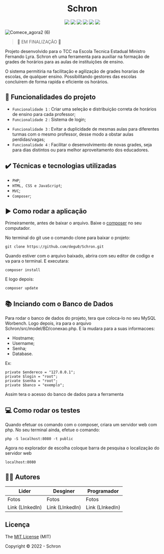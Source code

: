 <h1 align = "center">Schron</h1>
<p align = "center">
<img src="http://img.shields.io/static/v1?label=License&message=MIT&color=green&style=for-the-badge"/>
<img src="https://img.shields.io/badge/PHP-777BB4?style=for-the-badge&logo=php&logoColor=white">
<img src="https://img.shields.io/badge/MySQL-005C84?style=for-the-badge&logo=mysql&logoColor=white">
<img src="https://img.shields.io/badge/HTML5-E34F26?style=for-the-badge&logo=html5&logoColor=white">
<img src="https://img.shields.io/badge/CSS3-1572B6?style=for-the-badge&logo=css3&logoColor=white">
<img src="http://img.shields.io/static/v1?label=STATUS&message=CONCLUIDO&color=GREEN&style=for-the-badge"/>
</p>
  
![Comece_agora2 (6)](https://user-images.githubusercontent.com/87346972/217118662-a5600b20-9ece-4b3a-9c21-a5603c5c294b.png)

> 🛑 EM FINALIZAÇÃO 🛑

Projeto desenvolvido para o TCC na Escola Tecnica Estadual Ministro Fernando Lyra. Schron eh uma ferramenta para auxiliar na formação de grades de horários para as aulas de instituições de ensino. 

O sistema permitiria na facilitação e agilização de grades horarias de escolas, de qualquer ensino. Possibilitando gestores das escolas concluirem de forma rapida e eficiente os horários.

## 🔨 Funcionalidades do projeto

* `Funcionalidade 1` : Criar uma seleção e distribuição correta de horários de ensino para cada professor;
  <!--Giphy da tela de entrada-->
 * `Funcionalidade 2` : Sistema de login;
  <!--Giphy do sistema de login funiconando e de cadastro-->
* `Funcionalidade 3` : Evitar a duplicidade de mesmas aulas para diferentes turmas com o mesmo professor, desse modo a obstar aulas perdidas/vagas;
  <!--Giphy do sistema de cadastros-->
* `Funcionalidade 4` : Facilitar o desenvolvimento de novas grades, seja para dias distintos ou para melhor aproveitamento dos educadores.
  <!--Giphy do sistema de horário funcionando-->
  
 ## ✔️ Técnicas e tecnologias utilizadas
 
 * `PHP`;
 * `HTML, CSS e JavaScript`;
 * `MVC`;
 * `Composer`;

## ▶️ Como rodar a aplicação

Primeiramente, antes de baixar o arquivo. Baixe o [composer](https://www.hostinger.com.br/tutoriais/como-instalar-e-usar-o-composer) no seu computador.

No terminal do git use o comando clone para baixar o projeto: 

```
git clone https://github.com/degu0/Schron.git
```

Quando estiver com o arquivo baixado, abrira com seu editor de codigo e va para o terminal. E executara: 

```
composer install
```

E logo depois:

```
composer update
```

## 📚 Inciando com o Banco de Dados

Para rodar o banco de dados do projeto, tera que coloca-lo no seu MySQL Worbench. Logo depois, ira para o arquivo Schron/src/model/BD/conexao.php.
E la mudara para a suas informacoes: 
* Hostname;
* Username;
* Senha;
* Database.

Ex:
```
private $endereco = "127.0.0.1";
private $login = "root";
private $senha = "root";
private $banco = "exemplo";
```

Assim tera o acesso do banco de dados para a ferramenta

## 💻 Como rodar os testes

Quando efetuar os comando com o composer, criara um servidor web com php. No seu terminal ainda, efetue o comando:

```
php -S localhost:8080 -t public
```

Agora no explorador de escolha coloque barra de pesquisa o localização do servidor web

```
localhost:8080
```

## 🧑‍💻 Autores

| Lider  | Desginer | Programador |
| ------------- | ------------- | ------------- |
| Fotos  | Fotos  | Fotos  |
| Link (LInkedIn)  | Link (LInkedIn)  | Link (LInkedIn)  |

## Licença

The [MIT License]() (MIT)

Copyright :copyright: 2022 - Schron
